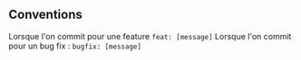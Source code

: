 ## Conventions 

Lorsque l'on commit pour une feature
``feat: [message]``
Lorsque l'on commit pour un bug fix :
``bugfix: [message]``
